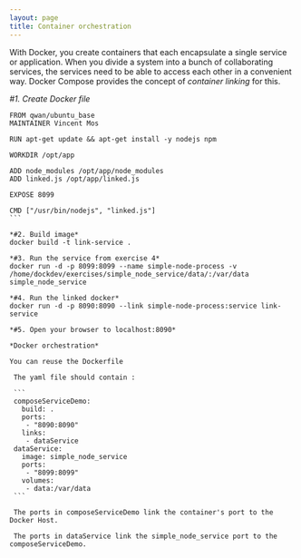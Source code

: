 ```yaml
---
layout: page
title: Container orchestration
---
```


With Docker, you create containers that each encapsulate a single service or application. 
When you divide a system into a bunch of collaborating services, the services need to be able to access each other in a convenient way. 
Docker Compose provides the concept of _container linking_ for this.

*#1. Create Docker file*
````
FROM qwan/ubuntu_base
MAINTAINER Vincent Mos

RUN apt-get update && apt-get install -y nodejs npm

WORKDIR /opt/app

ADD node_modules /opt/app/node_modules
ADD linked.js /opt/app/linked.js

EXPOSE 8099

CMD ["/usr/bin/nodejs", "linked.js"]
```

*#2. Build image*
docker build -t link-service .

*#3. Run the service from exercise 4*
docker run -d -p 8099:8099 --name simple-node-process -v  /home/dockdev/exercises/simple_node_service/data/:/var/data simple_node_service

*#4. Run the linked docker*
docker run -d -p 8090:8090 --link simple-node-process:service link-service

*#5. Open your browser to localhost:8090*

*Docker orchestration*

You can reuse the Dockerfile

 The yaml file should contain :

 ```
 composeServiceDemo:
   build: .
   ports:
    - "8090:8090"
   links:
    - dataService
 dataService:
   image: simple_node_service
   ports:
    - "8099:8099"
   volumes:
    - data:/var/data
 ```

 The ports in composeServiceDemo link the container's port to the Docker Host.

 The ports in dataService link the simple_node_service port to the composeServiceDemo.